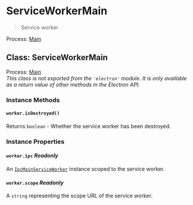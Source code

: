 # ServiceWorkerMain

> Service worker

Process: [Main](../glossary.md#main-process)

## Class: ServiceWorkerMain

Process: [Main](../glossary.md#main-process)<br />
_This class is not exported from the `'electron'` module. It is only available as a return value of other methods in the Electron API._

### Instance Methods

#### `worker.isDestroyed()`

Returns `boolean` - Whether the service worker has been destroyed.

### Instance Properties

#### `worker.ipc` _Readonly_

An [`IpcMainServiceWorker`](ipc-main-service-worker.md) instance scoped to the service worker.

#### `worker.scope` _Readonly_

A `string` representing the scope URL of the service worker.
